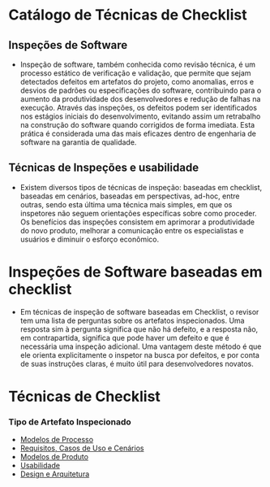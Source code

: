 # Catálogo de Técnicas de Checklist


## Inspeções de Software

* Inspeção de software, também conhecida como revisão técnica, é um processo estático de
verificação e validação, que permite que sejam detectados defeitos em artefatos do projeto,
como anomalias, erros e desvios de padrões ou especificações do software, contribuindo para
o aumento da produtividade dos desenvolvedores e redução de falhas na execução. Através
das inspeções, os defeitos podem ser identificados nos estágios iniciais do desenvolvimento,
evitando assim um retrabalho na construção do software quando corrigidos de forma imediata. 
Esta prática é considerada uma das mais eficazes dentro de engenharia de software na
garantia de qualidade.

## Técnicas de Inspeções e usabilidade 

* Existem diversos tipos de técnicas de inspeção: baseadas em checklist, baseadas em cenários, baseadas em perspectivas, ad-hoc, entre outras, sendo esta última uma técnica mais simples, em que os inspetores não seguem orientações específicas sobre como proceder. Os benefícios das inspeções consistem em aprimorar a produtividade do novo produto, melhorar a comunicação entre os especialistas e usuários e diminuir o esforço econômico.

# Inspeções de Software baseadas em  checklist

* Em técnicas de inspeção de software baseadas em Checklist, o revisor tem uma lista de perguntas sobre os artefatos inspecionados. Uma resposta sim à pergunta significa 
que não há defeito, e a resposta não, em contrapartida, significa que pode haver um defeito e que é necessária uma inspeção adicional. Uma vantagem deste método é que 
ele orienta explicitamente o inspetor na busca por defeitos, e por conta de suas instruções claras, é muito útil para desenvolvedores novatos.

# Técnicas de Checklist 
### Tipo de Artefato Inspecionado
 - [Modelos de Processo](https://github.com/GabrielMarquesdaSilva/Catalogo-de-Tecnicas-de-Checklist/blob/main/Modelos%20de%20Processo.md)
 - [Requisitos, Casos de Uso e Cenários](https://github.com/GabrielMarquesdaSilva/Catalogo-de-Tecnicas-de-Checklist/blob/main/Requisitos%2C%20Casos%20de%20Uso%20e%20Cen%C3%A1rios.md)
 - [Modelos de Produto](https://github.com/GabrielMarquesdaSilva/Catalogo-de-Tecnicas-de-Checklist/blob/main/Modelos%20de%20Produto.md)
 - [Usabilidade](https://github.com/GabrielMarquesdaSilva/Catalogo-de-Tecnicas-de-Checklist/blob/main/Usabilidade.md)
 - [Design e Arquitetura](https://github.com/GabrielMarquesdaSilva/Catalogo-de-Tecnicas-de-Checklist/blob/main/Design%20e%20Arquitetura.md)
